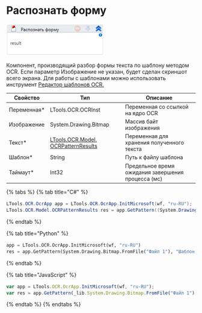 # Распознать форму

![](../../../resources/activities/basic/ocr/image-286.png)

Компонент, производящий разбор формы текста по шаблону методом OCR. Если параметр Изображение не указан, будет сделан скриншот всего экрана. Для работы с шаблонами можно использовать инструмент [Редактор шаблонов OCR.](../../../primo-studio/tools/ocr-template-editor.md)

| Свойство     | Тип                                                                   | Описание                                           |
| ------------ | --------------------------------------------------------------------- | -------------------------------------------------- |
| Переменная\* | LTools.OCR.OCRInst                                                    | Переменная со ссылкой на ядро OCR                  |
| Изображение  | System.Drawing.Bitmap                                                 | Массив байт изображения                            |
| Текст\*      | [LTools.OCR.Model. OCRPatternResults](datatypes/ocrpatternresults.md) | Переменная для хранения полученного текста         |
| Шаблон\*     | String                                                                | Путь к файлу шаблона                               |
| Таймаут\*    | Int32                                                                 | Предельное время ожидания завершения процесса (мс) |

{% tabs %}
{% tab title="C#" %}
```csharp
LTools.OCR.OcrApp app = LTools.OCR.OcrApp.InitMicrosoft(wf, "ru-RU");
LTools.OCR.Model.OCRPatternResults res = app.GetPattern((System.Drawing.Bitmap)System.Drawing.Bitmap.FromFile("Файл 1"), "Шаблон 1", 10000);
```
{% endtab %}

{% tab title="Python" %}
```python
app = LTools.OCR.OcrApp.InitMicrosoft(wf, "ru-RU")
res = app.GetPattern(System.Drawing.Bitmap.FromFile("Файл 1"), "Шаблон 1", 10000)
```
{% endtab %}

{% tab title="JavaScript" %}
```javascript
var app = LTools.OCR.OcrApp.InitMicrosoft(wf, "ru-RU");
var res = app.GetPattern(_lib.System.Drawing.Bitmap.FromFile("Файл 1"), "Шаблон 1", 10000);
```
{% endtab %}
{% endtabs %}

